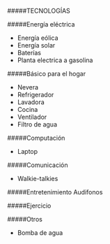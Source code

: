 #####TECNOLOGÍAS

#####Energía eléctrica
- Energía eólica
- Energía solar
- Baterías
- Planta electrica a gasolina

#####Básico para el hogar
- Nevera
- Refrigerador
- Lavadora
- Cocina
- Ventilador
- Filtro de agua

#####Computación
- Laptop

#####Comunicación
- Walkie-talkies

#####Entretenimiento
Audifonos

#####Ejercicio

#####Otros
- Bomba de agua

